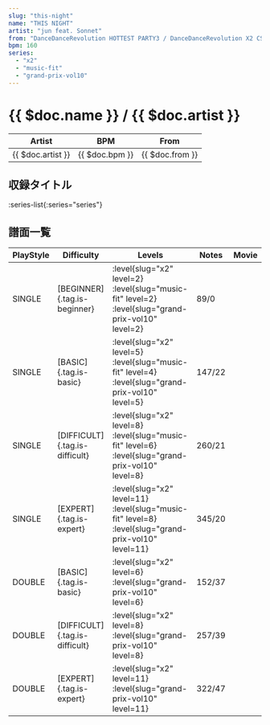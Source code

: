 ```yaml
---
slug: "this-night"
name: "THIS NIGHT"
artist: "jun feat. Sonnet"
from: "DanceDanceRevolution HOTTEST PARTY3 / DanceDanceRevolution X2 CS"
bpm: 160
series:
  - "x2"
  - "music-fit"
  - "grand-prix-vol10"
---
```


# {{ $doc.name }} / {{ $doc.artist }}

|Artist|BPM|From|
|------|---|----|
|{{ $doc.artist }}|{{ $doc.bpm }}|{{ $doc.from }}|

## 収録タイトル

:series-list{:series="series"}

## 譜面一覧

|PlayStyle|Difficulty|Levels|Notes|Movie|
|---------|----------|------|-----|-----|
|SINGLE|[BEGINNER]{.tag.is-beginner}|<div class="field is-grouped is-grouped-multiline"> :level{slug="x2" level=2} :level{slug="music-fit" level=2} :level{slug="grand-prix-vol10" level=2}</div>|89/0||
|SINGLE|[BASIC]{.tag.is-basic}|<div class="field is-grouped is-grouped-multiline"> :level{slug="x2" level=5} :level{slug="music-fit" level=4} :level{slug="grand-prix-vol10" level=5}</div>|147/22||
|SINGLE|[DIFFICULT]{.tag.is-difficult}|<div class="field is-grouped is-grouped-multiline"> :level{slug="x2" level=8} :level{slug="music-fit" level=6} :level{slug="grand-prix-vol10" level=8}</div>|260/21||
|SINGLE|[EXPERT]{.tag.is-expert}|<div class="field is-grouped is-grouped-multiline"> :level{slug="x2" level=11} :level{slug="music-fit" level=8} :level{slug="grand-prix-vol10" level=11}</div>|345/20||
|DOUBLE|[BASIC]{.tag.is-basic}|<div class="field is-grouped is-grouped-multiline"> :level{slug="x2" level=6} :level{slug="grand-prix-vol10" level=6}</div>|152/37||
|DOUBLE|[DIFFICULT]{.tag.is-difficult}|<div class="field is-grouped is-grouped-multiline"> :level{slug="x2" level=8} :level{slug="grand-prix-vol10" level=8}</div>|257/39||
|DOUBLE|[EXPERT]{.tag.is-expert}|<div class="field is-grouped is-grouped-multiline"> :level{slug="x2" level=11} :level{slug="grand-prix-vol10" level=11}</div>|322/47||
